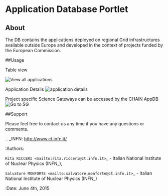 # Application Database Portlet

## About

The DB contains the applications deployed on regional Grid infrastructures available outside Europe and developed in the context of projects funded by the European Commission.


##Usage

Table view

![View all applications](figures/figure1.png)

Application Details
![application details](figures/figure2.png)


Project specific Science Gateways can be accessed by the CHAIN AppDB
![Go to SG](figures/figure3.png)


##Support

Please feel free to contact us any time if you have any questions or comments.

.. _INFN: http://www.ct.infn.it/

:Authors:

 `Rita RICCERI <mailto:rita.ricceri@ct.infn.it>`_ - Italian National Institute of Nuclear Physics (INFN_),
 
 `Salvatore MONFORTE <mailto:salvatore.monforte@ct.infn.it>`_ - Italian National Institute of Nuclear Physics (INFN_)
 

:Date: June 4th, 2015
